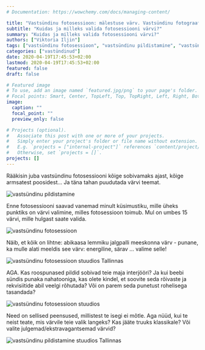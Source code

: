 ```yaml
---
# Documentation: https://wowchemy.com/docs/managing-content/

title: "Vastsündinu fotosessioon: mälestuse värv. Vastsündinu fotograafi soovitused."
subtitle: "Kuidas ja milleks valida fotosessiooni värvi?"
summary: "Kuidas ja milleks valida fotosessiooni värvi?"
authors: ["Viktoria Iljin"]
tags: ["vastsündinu fotosessioon", "vastsündinu pildistamine", "vastsündinu pildistamine stuudios"]
categories: ["vastündinud"]
date: 2020-04-19T17:45:53+02:00
lastmod: 2020-04-19T17:45:53+02:00
featured: false
draft: false

# Featured image
# To use, add an image named `featured.jpg/png` to your page's folder.
# Focal points: Smart, Center, TopLeft, Top, TopRight, Left, Right, BottomLeft, Bottom, BottomRight.
image:
  caption: ""
  focal_point: ""
  preview_only: false

# Projects (optional).
#   Associate this post with one or more of your projects.
#   Simply enter your project's folder or file name without extension.
#   E.g. `projects = ["internal-project"]` references `content/project/deep-learning/index.md`.
#   Otherwise, set `projects = []`.
projects: []
---
```

Rääkisin juba vastsündinu fotosessiooni kõige sobivamaks ajast, kõige armsatest poosidest... Ja täna tahan puudutada värvi teemat.

![vastsündinu pildistamine](./vastsundinu-fotosessioon-1.jpg)

Enne fotosessiooni saavad vanemad minult küsimustiku, mille üheks punktiks on värvi valimine, milles fotosessioon toimub. Mul on umbes 15 värvi, mille hulgast saate valida.

![vastsündinu fotosessioon](./vastsundinu-fotosessioon-2.jpg)

Näib, et kõik on lihtne: abikaasa lemmiku jalgpalli meeskonna värv - punane, ka mulle alati meeldis see värv: energiline, särav ... valime selle!

![vastsündinu fotosessioon stuudios Tallinnas](./vastsundinu-fotosessioon-3.jpg)

AGA.
Kas roospunased pildid sobivad teie maja interjööri?
Ja kui beebi sündis punaka nahatooniga, kas olete kindel, et soovite seda rõivaste ja rekvisiitide abil veelgi rõhutada? Või on parem seda punetust rohelisega tasandada?

![vastsündinu fotosessioon stuudios](./vastsundinu-fotosessioon-4.jpg)

Need on sellised peensused, millistest te isegi ei mõtle.
Aga nüüd, kui te neist teate, mis värvile teie valik langeks? Kas jääte truuks klassikale? Või valite julgemad/ekstravagantsemad värvid?

![vastsündinu pildistamine stuudios Tallinnas](./vastsundinu-fotosessioon-5.jpg)









